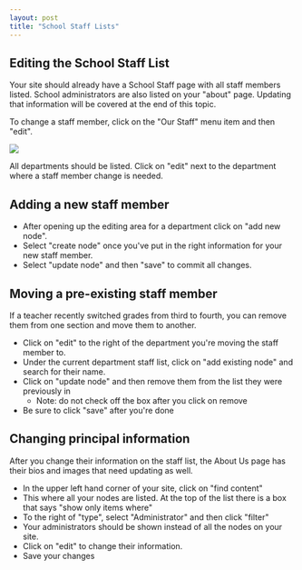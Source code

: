 ```yaml
---
layout: post
title: "School Staff Lists"
---
```


## Editing the School Staff List

Your site should already have a School Staff page with all staff members listed. School administrators are also listed on your "about" page. Updating that information will be covered at the end of this topic. 

To change a staff member, click on the "Our Staff" menu item and then "edit".

![](/school-site-help/images/staff/our-staff-edit.png)

All departments should be listed. Click on "edit" next to the department where a staff member change is needed. 

## Adding a new staff member

- After opening up the editing area for a department click on "add new node".
- Select "create node" once you've put in the right information for your new staff member. 
- Select "update node" and then "save" to commit all changes. 

## Moving a pre-existing staff member

If a teacher recently switched grades from third to fourth, you can remove them from one section and move them to another.

- Click on "edit" to the right of the department you're moving the staff member to. 
- Under the current department staff list, click on "add existing node" and search for their name. 
- Click on "update node" and then remove them from the list they were previously in
  - Note: do not check off the box after you click on remove
- Be sure to click "save" after you're done

## Changing principal information

After you change their information on the staff list, the About Us page has their bios and images that need updating as well. 
- In the upper left hand corner of your site, click on "find content"
- This where all your nodes are listed. At the top of the list there is a box that says "show only items where"
- To the right of "type", select "Administrator" and then click "filter"
- Your administrators should be shown instead of all the nodes on your site.
- Click on "edit" to change their information. 
- Save your changes 